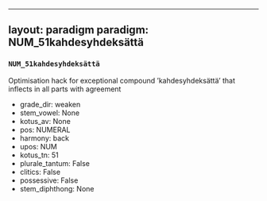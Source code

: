 
---
layout: paradigm
paradigm: NUM_51kahdesyhdeksättä
---
### ` NUM_51kahdesyhdeksättä `

Optimisation hack for exceptional compound ’kahdesyhdeksättä’ that inflects in all parts with agreement
* grade_dir: weaken
* stem_vowel: None
* kotus_av: None
* pos: NUMERAL
* harmony: back
* upos: NUM
* kotus_tn: 51
* plurale_tantum: False
* clitics: False
* possessive: False
* stem_diphthong: None
